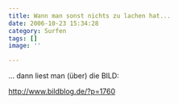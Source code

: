 ```yaml
---
title: Wann man sonst nichts zu lachen hat...
date: 2006-10-23 15:34:28
category: Surfen
tags: []
image: ''

---
```


... dann liest man (über) die BILD:  

  

<http://www.bildblog.de/?p=1760>
